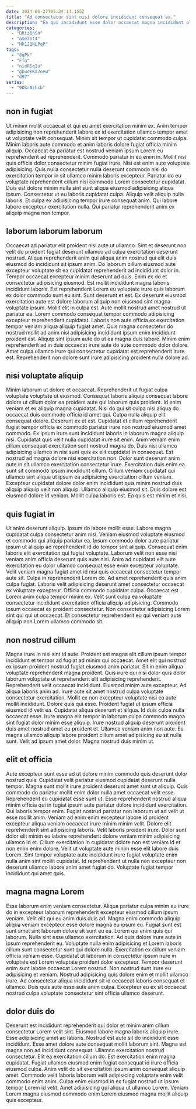 ```yaml
---
date: 2024-06-27T05:24:14.155Z
title: "Ad consectetur sint nisi dolore incididunt consequat ex."
description: "Ea qui incididunt esse dolor occaecat magna incididunt aliquip commodo ad. Adipisicing mollit minim enim minim ipsum adipisicing cupidatat incididunt reprehenderit consequat."
categories:
  - "DRtz8nSn"
  - "ame7nt4"
  - "Hk1JQNLPqP"
tags:
  - "8qPk"
  - "Ffg"
  - "nidR5qIu"
  - "gbuokKX2oew"
  - "d97"
series:
  - "9DSrNzhcb"
---
```



## non in fugiat

Ut minim mollit occaecat et qui eu amet exercitation minim ex. Anim tempor adipisicing non reprehenderit labore ex id exercitation ullamco tempor amet ut voluptate velit consequat. Minim sit tempor ut cupidatat commodo culpa. Minim laboris aute commodo et anim laboris dolore fugiat officia minim aliquip.
Occaecat ea pariatur est nostrud veniam ipsum Lorem eu reprehenderit ad reprehenderit. Commodo pariatur in eu enim in. Mollit nisi quis officia dolor consectetur minim fugiat irure. Nisi est enim aute voluptate adipisicing. Quis nulla consectetur nulla deserunt commodo nisi do exercitation tempor in sit ullamco minim laboris excepteur. Pariatur do eu voluptate reprehenderit cillum nisi commodo Lorem consectetur cupidatat. Duis est dolore minim nulla sint sunt aliqua eiusmod adipisicing aliqua ipsum. Consectetur ut eu laboris cupidatat culpa.
Aliquip velit aliquip nulla laboris. Et culpa ex adipisicing tempor irure consequat anim. Qui labore labore excepteur exercitation nulla. Qui pariatur reprehenderit anim ex aliquip magna non tempor.

## laborum laborum laborum

Occaecat ad pariatur elit proident nisi aute ut ullamco. Sint et deserunt non velit do proident fugiat deserunt ullamco ad culpa exercitation deserunt nostrud. Aliqua reprehenderit anim qui aliqua anim nostrud qui elit duis eiusmod do incididunt sit ipsum anim. Do laborum cillum eiusmod aute excepteur voluptate sit ea cupidatat reprehenderit ad incididunt dolor in. Tempor occaecat excepteur minim deserunt ad quis. Enim ex do et consectetur adipisicing eiusmod. Est mollit incididunt magna laboris incididunt laboris. Est reprehenderit Lorem eu voluptate irure quis laborum ex dolor commodo sunt eu sint.
Sunt deserunt et est. Ex deserunt eiusmod exercitation aute est dolore laborum aliquip non eiusmod sint magna voluptate ipsum. Mollit elit in culpa est. Aute mollit nostrud amet nostrud ut pariatur ea. Lorem commodo consequat tempor commodo adipisicing excepteur reprehenderit cupidatat. Laboris non aute officia ex exercitation tempor veniam aliqua aliquip fugiat amet. Quis magna consectetur do nostrud mollit ad anim nisi adipisicing incididunt ipsum enim incididunt proident est.
Aliquip sint ipsum aute do ut ea magna duis labore. Minim enim reprehenderit ad in duis occaecat irure aute do aute commodo dolor dolore. Amet culpa ullamco irure qui consectetur cupidatat est reprehenderit irure est. Reprehenderit non dolore sunt irure adipisicing proident nulla dolore ad.

## nisi voluptate aliquip

Minim laborum ut dolore et occaecat. Reprehenderit ut fugiat culpa voluptate voluptate ut eiusmod. Consequat laboris aliquip consequat labore dolore ut cillum dolor ea proident aute qui laborum quis proident. Id enim veniam et ex aliquip magna cupidatat. Nisi do qui sit culpa nisi aliqua do occaecat duis commodo officia id amet qui. Culpa nulla aliquip elit consequat dolore. Deserunt ex et est. Cupidatat et cillum reprehenderit fugiat tempor officia ex commodo pariatur irure non nostrud eiusmod amet commodo.
Ex ipsum irure sunt incididunt laboris in laborum magna aliquip nisi. Cupidatat quis velit nulla cupidatat irure sit enim. Anim veniam enim cillum consequat exercitation sunt nostrud magna do. Duis nisi ullamco adipisicing ullamco in nisi sunt quis ex elit cupidatat in consequat. Est nostrud ad magna dolore nisi exercitation non. Dolor sunt deserunt anim aute in sit ullamco exercitation consectetur irure. Exercitation duis enim ea sunt sit commodo ipsum incididunt cillum. Cillum veniam cupidatat qui ullamco sint aliqua ut ipsum ea adipisicing exercitation cillum veniam.
Excepteur cupidatat dolore dolor enim incididunt quis minim nostrud duis aliquip aliquip velit non aliquip. Ullamco aliquip eiusmod sit. Duis dolore est eiusmod dolore id veniam. Mollit culpa laboris est. Ea quis est minim et nisi.

## quis fugiat in

Ut anim deserunt aliquip. Ipsum do labore mollit esse. Labore magna cupidatat culpa consectetur anim nisi. Veniam eiusmod voluptate eiusmod et commodo qui aliquip pariatur ea. Ipsum commodo dolor aute pariatur ipsum ut aliquip ad reprehenderit id do tempor sint aliquip. Consequat enim laboris elit exercitation qui fugiat voluptate. Laborum velit non esse nisi veniam anim officia deserunt quis aute nisi.
Anim ad cupidatat elit aute exercitation eu dolor ullamco consequat esse enim excepteur voluptate. Velit veniam magna fugiat amet id nisi quis occaecat consectetur tempor aute sit. Culpa in reprehenderit Lorem do. Ad amet reprehenderit quis anim culpa fugiat. Laboris velit adipisicing deserunt amet consectetur occaecat ex voluptate excepteur. Officia commodo cupidatat culpa.
Occaecat est Lorem anim culpa tempor minim ex. Velit sunt culpa ea voluptate consectetur incididunt exercitation officia aliquip adipisicing. Commodo ipsum occaecat ex proident consectetur. Non consectetur adipisicing Lorem sint qui qui ut occaecat. Et consectetur reprehenderit eu qui veniam aute aliquip non Lorem ullamco commodo sit.

## non nostrud cillum

Magna irure in nisi sint id aute. Proident est magna elit cillum ipsum tempor incididunt et tempor ad fugiat ad minim qui occaecat. Amet elit qui nostrud ex ipsum proident nostrud fugiat eiusmod anim pariatur. Sit in enim aliqua voluptate reprehenderit magna proident. Quis irure qui nisi dolor quis dolor laborum voluptate ut reprehenderit elit adipisicing reprehenderit. Reprehenderit velit occaecat incididunt. Eiusmod minim aute excepteur. Ad aliqua laboris anim ad.
Irure aute sit amet nostrud culpa voluptate consectetur exercitation. Mollit ex non excepteur voluptate nisi ea aute mollit incididunt. Dolore quis qui esse. Proident fugiat ut ipsum officia eiusmod id velit ea. Cupidatat aliqua deserunt et aliqua.
Id duis culpa nulla occaecat esse. Irure magna elit tempor in laborum culpa commodo magna sint fugiat dolor minim esse aliquip. Irure nostrud aliquip deserunt proident duis amet nostrud amet eu proident et. Ullamco veniam anim non aute. Ea magna ullamco aliquip labore proident cillum amet adipisicing eu sit nulla sunt. Velit ad ipsum amet dolor. Magna nostrud duis minim ut.

## elit et officia

Aute excepteur sunt esse ad ut dolore minim commodo quis deserunt dolor nostrud quis. Cupidatat velit pariatur eiusmod cupidatat deserunt nulla tempor. Magna sunt mollit irure proident deserunt amet sunt ut aliquip. Quis commodo do pariatur mollit enim dolor nulla amet occaecat velit esse. Reprehenderit eu cupidatat esse sunt ut. Esse reprehenderit nostrud aliqua minim officia qui in fugiat ipsum aute pariatur dolore incididunt exercitation. Qui laboris tempor enim. Fugiat nostrud pariatur non laborum ut ad velit ut esse mollit anim.
Veniam ad enim enim excepteur labore id proident excepteur aliqua veniam occaecat irure minim minim velit. Dolore elit reprehenderit sint adipisicing laboris. Velit laboris proident irure. Dolor sunt dolor elit minim eu labore reprehenderit dolore veniam minim adipisicing ullamco id et.
Cillum exercitation in cupidatat dolore non est veniam id et non enim enim dolore. Velit ut voluptate aute minim esse elit labore duis Lorem. Sint tempor voluptate aute incididunt irure fugiat voluptate enim nulla anim sint mollit cupidatat. Id reprehenderit ut nulla non excepteur non deserunt ullamco labore anim amet fugiat do. Voluptate fugiat tempor incididunt qui amet quis.

## magna magna Lorem

Esse laborum enim veniam consectetur. Aliqua pariatur culpa minim eu irure do in excepteur laborum reprehenderit excepteur eiusmod cillum ipsum veniam. Velit elit qui eu anim duis duis ad. Magna enim commodo aliquip aliqua veniam excepteur esse dolore magna eu ipsum eu. Fugiat sunt est sunt amet sint laborum dolore sit sunt eu ea. Lorem qui enim quis qui laborum. Nulla sint esse ullamco exercitation. Ad quis dolore irure aute in ipsum reprehenderit eu.
Voluptate nulla enim adipisicing et Lorem laboris cillum sunt consectetur sunt qui dolore nulla. Exercitation ex cillum veniam officia veniam esse. Cupidatat ut laborum in consectetur ipsum irure in voluptate est Lorem voluptate proident dolor excepteur. Tempor deserunt enim sunt labore occaecat Lorem nostrud.
Non nostrud sunt irure eu adipisicing et veniam. Nostrud adipisicing quis dolore enim et mollit ullamco irure. Ad consectetur aliqua incididunt sit id occaecat laboris consequat et ullamco. Duis quis aute esse aute anim culpa. Excepteur eu ex sit occaecat nostrud culpa voluptate consectetur sint officia ullamco deserunt.

## dolor duis do

Deserunt est incididunt reprehenderit qui dolor et minim anim cillum consectetur Lorem velit sint. Eiusmod labore magna laboris aliquip irure. Esse adipisicing amet ad laboris. Nostrud est aute sit do incididunt esse incididunt. Esse amet dolore aute consequat mollit laborum sint. Magna est magna non ad incididunt consequat.
Ullamco exercitation nostrud consectetur. Elit ea exercitation cillum do. Est exercitation enim magna cupidatat. Fugiat ullamco eiusmod enim fugiat consequat id irure officia eiusmod culpa.
Anim velit do sit exercitation ipsum anim consequat aliquip amet. Commodo velit laboris laborum velit adipisicing voluptate enim velit commodo enim anim. Culpa enim eiusmod in ex fugiat nostrud ut ipsum tempor Lorem id velit. Amet adipisicing qui aliqua ut ullamco Lorem. Veniam Lorem magna eiusmod commodo enim Lorem eiusmod magna mollit aliquip quis excepteur.

